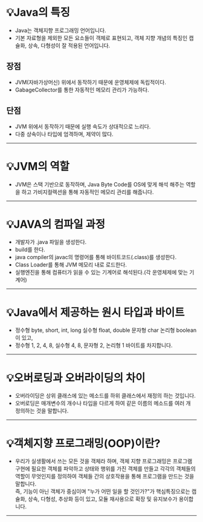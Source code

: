 # 💡Java의 특징

- Java는 객체지향 프로그래밍 언어입니다. 
- 기본 자료형을 제외한 모든 요소들이 객체로 표현되고, 객체 지향 개념의 특징인 캡슐화, 상속, 다형성이 잘 적용된 언어입니다.

## 장점
- JVM(자바가상머신) 위에서 동작하기 때문에 운영체제에 독립적이다.
- GabageCollector를 통한 자동적인 메모리 관리가 가능하다.

## 단점
- JVM 위에서 동작하기 때문에 실행 속도가 상대적으로 느리다.
- 다중 상속이나 타입에 엄격하며, 제약이 많다.
***

# 💡JVM의 역할
- JVM은 스택 기반으로 동작하며, Java Byte Code를 OS에 맞게 해석 해주는 역할을 하고 가비지컬렉션을 통해 자동적인 메모리 관리를 해줍니다.
***
# 💡JAVA의 컴파일 과정
- 개발자가 .java 파일을 생성한다.
- build를 한다.
- java compiler의 javac의 명령어를 통해 바이트코드(.class)를 생성한다.
- Class Loader를 통해 JVM 메모리 내로 로드한다.
- 실행엔진을 통해 컴퓨터가 읽을 수 있는 기계어로 해석된다.(각 운영체제에 맞는 기계어)

***

#  💡Java에서 제공하는 원시 타입과 바이트
- 정수형 byte, short, int, long 실수형 float, double 문자형 char 논리형 boolean이 있고,
- 정수형 1, 2, 4, 8, 실수형 4, 8, 문자형 2, 논리형 1 바이트를 차지합니다.
***

# 💡오버로딩과 오버라이딩의 차이
- 오버라이딩은 상위 클래스에 있는 메소드를 하위 클래스에서 재정의 하는 것입니다.
- 오버로딩은 매개변수의 개수나 타입을 다르게 하여 같은 이름의 메소드를 여러 개 정의하는 것을 말합니다.
***

# 💡객체지향 프로그래밍(OOP)이란?
- 우리가 실생활에서 쓰는 모든 것을 객체라 하며, 객체 지향 프로그래밍은 프로그램 구현에 필요한 객체를 파악하고 상태와 행위를 가진 객체를 만들고 각각의 객체들의 역할이 무엇인지를 정의하여 객체들 간의 상호작용을 통해 프로그램을 만드는 것을 말합니다. <br>
즉, 기능이 아닌 객체가 중심이며 "누가 어떤 일을 할 것인가?"가 핵심특징으로는 캡슐화, 상속, 다형성, 추상화 등이 있고, 모듈 재사용으로 확장 및 유지보수가 용이합니다.
***
